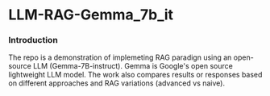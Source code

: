 # LLM-RAG-Gemma_7b_it

### Introduction

The repo is a demonstration of implemeting RAG paradign using an open-source LLM (Gemma-7B-instruct). Gemma is  Google's open source lightweight LLM model. The work also compares results or responses based on different approaches and RAG variations (advanced vs naive).

